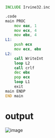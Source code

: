 ```asm
INCLUDE Irvine32.inc

.code
main PROC
    mov eax, 1         
    mov ecx, 4  
    mov ebx, 4
L1:
    push ecx
    mov ecx, ebx
L2:
    call WriteInt
    loop L2
    call crlf
    dec ebx
    pop ecx
    loop L1
    exit
main ENDP
END main
```
# output
![image](https://github.com/user-attachments/assets/ac2e2cad-ffe9-49e3-afb3-9cae79d64f9b)
